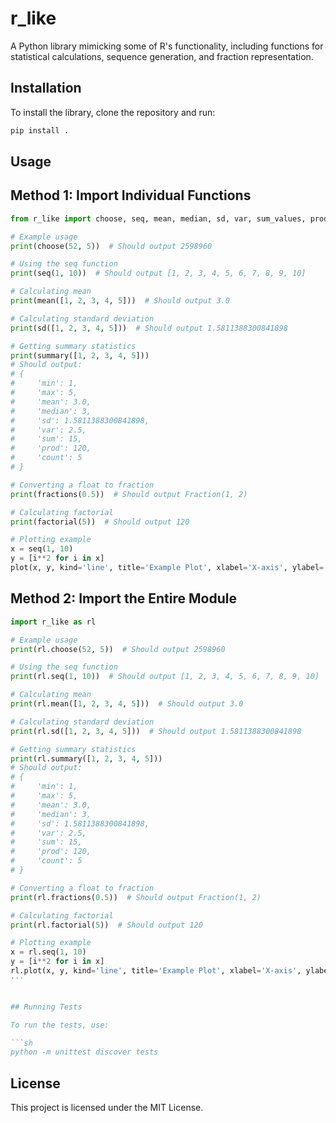 
# r_like

A Python library mimicking some of R's functionality, including functions for statistical calculations, sequence generation, and fraction representation.

## Installation

To install the library, clone the repository and run:

```sh
pip install .
```

## Usage

## Method 1: Import Individual Functions

```python
from r_like import choose, seq, mean, median, sd, var, sum_values, prod, summary, fractions, factorial, plot

# Example usage
print(choose(52, 5))  # Should output 2598960

# Using the seq function
print(seq(1, 10))  # Should output [1, 2, 3, 4, 5, 6, 7, 8, 9, 10]

# Calculating mean
print(mean([1, 2, 3, 4, 5]))  # Should output 3.0

# Calculating standard deviation
print(sd([1, 2, 3, 4, 5]))  # Should output 1.5811388300841898

# Getting summary statistics
print(summary([1, 2, 3, 4, 5]))
# Should output:
# {
#     'min': 1,
#     'max': 5,
#     'mean': 3.0,
#     'median': 3,
#     'sd': 1.5811388300841898,
#     'var': 2.5,
#     'sum': 15,
#     'prod': 120,
#     'count': 5
# }

# Converting a float to fraction
print(fractions(0.5))  # Should output Fraction(1, 2)

# Calculating factorial
print(factorial(5))  # Should output 120

# Plotting example
x = seq(1, 10)
y = [i**2 for i in x]
plot(x, y, kind='line', title='Example Plot', xlabel='X-axis', ylabel='Y-axis')

```

## Method 2: Import the Entire Module
```python
import r_like as rl

# Example usage
print(rl.choose(52, 5))  # Should output 2598960

# Using the seq function
print(rl.seq(1, 10))  # Should output [1, 2, 3, 4, 5, 6, 7, 8, 9, 10]

# Calculating mean
print(rl.mean([1, 2, 3, 4, 5]))  # Should output 3.0

# Calculating standard deviation
print(rl.sd([1, 2, 3, 4, 5]))  # Should output 1.5811388300841898

# Getting summary statistics
print(rl.summary([1, 2, 3, 4, 5]))
# Should output:
# {
#     'min': 1,
#     'max': 5,
#     'mean': 3.0,
#     'median': 3,
#     'sd': 1.5811388300841898,
#     'var': 2.5,
#     'sum': 15,
#     'prod': 120,
#     'count': 5
# }

# Converting a float to fraction
print(rl.fractions(0.5))  # Should output Fraction(1, 2)

# Calculating factorial
print(rl.factorial(5))  # Should output 120

# Plotting example
x = rl.seq(1, 10)
y = [i**2 for i in x]
rl.plot(x, y, kind='line', title='Example Plot', xlabel='X-axis', ylabel='Y-axis')
'''


## Running Tests

To run the tests, use:

```sh
python -m unittest discover tests
```

## License

This project is licensed under the MIT License.
